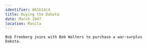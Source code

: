 ```yaml
---
identifier: 861b14c4
title: Buying the Dakota
date: March 1947  
location: Manila 
---
```


```synopsis
Bob Freeberg joins with Bob Walters to purchase a war-surplus
Dakota.
```

